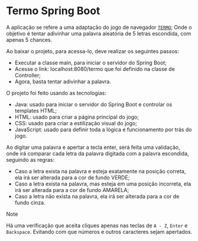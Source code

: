 # Termo Spring Boot

A aplicação se refere a uma adaptação do jogo de navegador [`TERMO`](https://term.ooo/);
Onde o objetivo é tentar adivinhar uma palavra aleatória de 5 letras escondida, com apenas 5 chances.

Ao baixar o projeto, para acessa-lo, deve realizar os seguintes passos:
- Executar a classe main, para iniciar o servidor do Spring Boot;
- Acesse o link: localhost:8080/termo que foi definido na classe de Controller;
- Agora, basta tentar adivinhar a palavra.

O projeto foi feito usando as tecnologias:
- Java: usado para iniciar o servidor do Spring Boot e controlar os templates HTML;
- HTML: usado para criar a página principal do jogo;
- CSS: usado para criar a estilização visual do jogo;
- JavaScript: usado para definir toda a lógica e funcionamento por trás do jogo.

Ao digitar uma palavra e apertar a tecla enter, será feita uma validação, onde irá comparar cada letra da palavra digitada com a palavra escondida, seguindo as regras:
- Caso a letra exista na palavra e esteja exatamente na posição correta, ela irá ser alterada para a cor de fundo VERDE;
- Caso a letra exista na palavra, mas esteja em uma posição incorreta, ela irá ser alterada para a cor de fundo AMARELA;
- Caso a letra não exista na palavra, ela irá ser alterada para a cor de fundo cinza.

> [!NOTE]
> Há uma verificação que aceita cliques apenas nas teclas de `A - Z`, `Enter` e `Backspace`. Evitando com que números e outros caracteres sejam apertados.


 

